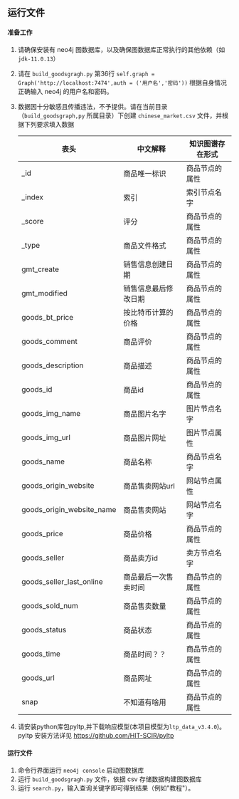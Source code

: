 ## 运行文件

#### 准备工作

1. 请确保安装有 neo4j 图数据库，以及确保图数据库正常执行的其他依赖（如 `jdk-11.0.13`）

2. 请在 `build_goodsgragh.py` 第36行 `self.graph = Graph('http://localhost:7474',auth = ('用户名','密码'))` 根据自身情况正确输入 neo4j 的用户名和密码。

3. 数据因十分敏感且传播违法，不予提供。请在当前目录（`build_goodsgraph,py` 所属目录）下创建 `chinese_market.csv` 文件，并根据下列要求填入数据

   | 表头                      | 中文解释             | 知识图谱存在形式 |
   | ------------------------- | -------------------- | ---------------- |
   | _id                       | 商品唯一标识         | 商品节点的属性   |
   | _index                    | 索引                 | 索引节点名字     |
   | _score                    | 评分                 | 商品节点的属性   |
   | _type                     | 商品文件格式         | 商品节点的属性   |
   | gmt_create                | 销售信息创建日期     | 商品节点的属性   |
   | gmt_modified              | 销售信息最后修改日期 | 商品节点的属性   |
   | goods_bt_price            | 按比特币计算的价格   | 商品节点的属性   |
   | goods_comment             | 商品评价             | 商品节点的属性   |
   | goods_description         | 商品描述             | 商品节点的属性   |
   | goods_id                  | 商品id               | 商品节点的属性   |
   | goods_img_name            | 商品图片名字         | 图片节点名字     |
   | goods_img_url             | 商品图片网址         | 图片节点属性     |
   | goods_name                | 商品名称             | 商品节点名字     |
   | goods_origin_website      | 商品售卖网站url      | 网站节点属性     |
   | goods_origin_website_name | 商品售卖网站         | 网站节点名字     |
   | goods_price               | 商品价格             | 商品节点的属性   |
   | goods_seller              | 商品卖方id           | 卖方节点名字     |
   | goods_seller_last_online  | 商品最后一次售卖时间 | 商品节点的属性   |
   | goods_sold_num            | 商品售卖数量         | 商品节点的属性   |
   | goods_status              | 商品状态             | 商品节点的属性   |
   | goods_time                | 商品时间？？         | 商品节点的属性   |
   | goods_url                 | 商品网址             | 商品节点的属性   |
   | snap                      | 不知道有啥用         | 商品节点的属性   |
4. 请安装python库包pyltp,并下载响应模型(本项目模型为`ltp_data_v3.4.0`)。pyltp 安装方法详见 https://github.com/HIT-SCIR/pyltp

#### 运行文件

1. 命令行界面运行 `neo4j console` 启动图数据库
2. 运行 `build_goodsgragh.py` 文件，依据 csv 存储数据构建图数据库
3. 运行 `search.py`，输入查询关键字即可得到结果（例如"教程"）。
